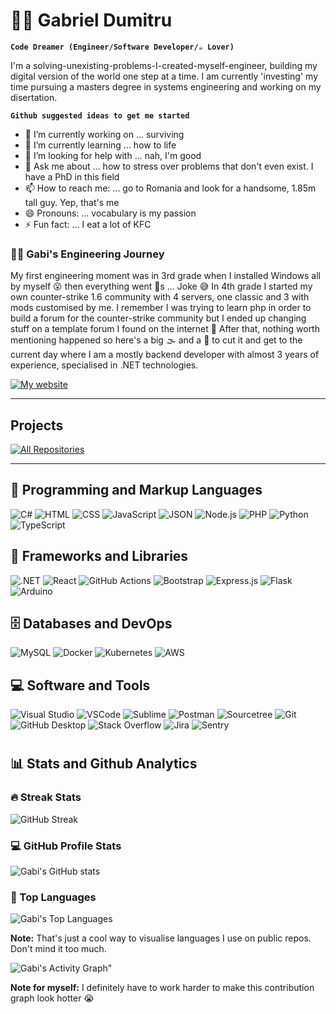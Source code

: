 # 👨‍💻 Gabriel Dumitru

**`Code Dreamer (Engineer/Software Developer/☕ Lover)`** 

I'm a solving-unexisting-problems-I-created-myself-engineer, building my digital version of the world one step at a time. I am currently 'investing' my time pursuing a masters degree in systems engineering and working on my disertation.

**` Github suggested ideas to get me started `**
- 🔭 I’m currently working on ... surviving
- 🌱 I’m currently learning ... how to life
- 🤔 I’m looking for help with ... nah, I'm good
- 💬 Ask me about ... how to stress over problems that don't even exist. I have a PhD in this field
- 📫 How to reach me: ... go to Romania and look for a handsome, 1.85m tall guy. Yep, that's me
- 😄 Pronouns: ... vocabulary is my passion
- ⚡ Fun fact: ... I eat a lot of KFC

<h3>👨‍💻 Gabi's Engineering Journey</h3>
<p>
    My first engineering moment was in 3rd grade when I installed Windows all by myself 😮 then everything went 🍌s ... Joke 😅 In 4th grade I started my own counter-strike 1.6 community with 4 servers, one classic and 3 with mods customised by me. I remember I was trying to learn php in order to build a forum for the counter-strike community but I ended up changing stuff on a template forum I found on the internet 🤔 After that, nothing worth mentioning happened so here's a big 🌫️ and a 🔪 to  cut it and get to the current day where I am a mostly backend developer with almost 3 years of experience, specialised in .NET technologies. 
</p>

<a href="http://gabrieldumitru.net"><img alt="My website" title="My website" src="https://custom-icon-badges.demolab.com/badge/-check%20out%20my%20website-1F222E?style=for-the-badge&logoColor=white&logo=link-external"/></a>

---

## Projects
<a href="https://github.com/gabrieldumitru?tab=repositories&sort=stargazers"><img alt="All Repositories" title="All Repositories" src="https://custom-icon-badges.demolab.com/badge/-Click%20Here%20For%20All%20My%20Repos-1F222E?style=for-the-badge&logoColor=white&logo=repo"></a>

---

## 📓 Programming and Markup Languages

<p>
      <img alt="C#" src="https://custom-icon-badges.demolab.com/badge/C%23-68217A.svg?style=for-the-badge&logo=cs2&logoColor=white">
      <img alt="HTML" src="https://img.shields.io/badge/HTML5-E34F26?style=for-the-badge&logo=html5&logoColor=white">
      <img alt="CSS" src="https://img.shields.io/badge/CSS-1572B6.svg?style=for-the-badge&logo=css3&logoColor=white">
      <img alt="JavaScript" src="https://img.shields.io/badge/JavaScript-323330?style=for-the-badge&logo=javascript&logoColor=F7DF1E">
      <img alt="JSON" src="https://img.shields.io/badge/json-5E5C5C?style=for-the-badge&logo=json&logoColor=white">
      <img alt="Node.js" src="https://img.shields.io/badge/Node.js-43853D.svg?style=for-the-badge&logo=node.js&logoColor=white">
      <img alt="PHP" src="https://img.shields.io/badge/PHP-777BB4.svg?style=for-the-badge&logo=php&logoColor=white">
      <img alt="Python" src="https://img.shields.io/badge/Python-14354C.svg?style=for-the-badge&logo=python&logoColor=white">
      <img alt="TypeScript" src="https://img.shields.io/badge/TypeScript-007ACC.svg?style=for-the-badge&logo=typescript&logoColor=white">
  </p>

## 🧰 Frameworks and Libraries ##

  <p>
      <img alt=".NET" src="https://img.shields.io/badge/.NET-512BD4?style=for-the-badge&logo=dotnet&logoColor=white">
      <img alt="React" src="https://img.shields.io/badge/React-20232a.svg?style=for-the-badge&logo=react&logoColor=%2361DAFB">
      <img alt="GitHub Actions" src="https://img.shields.io/badge/GitHub%20Actions-2671E5.svg?style=for-the-badge&logo=github%20actions&logoColor=white">
      <img alt="Bootstrap" src="https://img.shields.io/badge/Bootstrap-7952B3.svg?style=for-the-badge&logo=bootstrap&logoColor=white">
      <img alt="Express.js" src="https://img.shields.io/badge/Express.js-404d59.svg?style=for-the-badge&logo=express&logoColor=white">
      <img alt="Flask" src="https://img.shields.io/badge/Flask-000000.svg?style=for-the-badge&logo=flask&logoColor=white">
      <img alt="Arduino" src="https://img.shields.io/badge/-Arduino-00979D?style=for-the-badge&logo=Arduino&logoColor=white">
  </p>

## 🗄️ Databases and DevOps ##

  <p>
      <img alt="MySQL" src="https://img.shields.io/badge/MySQL-005C84?style=for-the-badge&logo=mysql&logoColor=white">
      <img alt="Docker" src="https://img.shields.io/badge/Docker-2CA5E0?style=for-the-badge&logo=docker&logoColor=white">
      <img alt="Kubernetes" src="https://img.shields.io/badge/kubernetes-326ce5.svg?&style=for-the-badge&logo=kubernetes&logoColor=white">
      <img alt="AWS" src="https://img.shields.io/badge/Amazon_AWS-FF9900?style=for-the-badge&logo=amazonaws&logoColor=white">
      
  </p>

## 💻 Software and Tools ##

  <p>
      <img alt="Visual Studio" src="https://img.shields.io/badge/Visual_Studio-5C2D91?style=for-the-badge&logo=visual%20studio&logoColor=white">
      <img alt="VSCode" src="https://img.shields.io/badge/VSCode-0078D4?style=for-the-badge&logo=visual%20studio%20code&logoColor=white">
      <img alt="Sublime" src="https://img.shields.io/badge/sublime_text-%23575757.svg?&style=for-the-badge&logo=sublime-text&logoColor=important">
      <img alt="Postman" src="https://img.shields.io/badge/Postman-FF6C37?style=for-the-badge&logo=postman&logoColor=white">
      <img alt="Sourcetree" src="https://img.shields.io/badge/Sourcetree-0052CC?style=for-the-badge&logo=Sourcetree&logoColor=white">
      <img alt="Git" src="https://img.shields.io/badge/Git-F05033.svg?style=for-the-badge&logo=git&logoColor=white">
      <img alt="GitHub Desktop" src="https://img.shields.io/badge/GitHub%20Desktop-8034A9.svg?style=for-the-badge&logo=github&logoColor=white">
      <img alt="Stack Overflow" src="https://img.shields.io/badge/-Stack%20Overflow-FE7A16?style=for-the-badge&logo=stack-overflow&logoColor=white">
      <img alt="Jira" src="https://img.shields.io/badge/Jira-0052CC?style=for-the-badge&logo=Jira&logoColor=white">
      <img alt="Sentry" src="https://img.shields.io/badge/Sentry-black?style=for-the-badge&logo=Sentry&logoColor=#362D59">
  </p>

#

## 📊 Stats and Github Analytics

<h3>🔥 Streak Stats</h3>

![GitHub Streak](https://streak-stats.demolab.com?user=gabrieldumitru&theme=gruvbox&border_radius=4.5) 


<h3>💻 GitHub Profile Stats</h3>

![Gabi's GitHub stats](https://github-readme-stats.vercel.app/api?username=gabrieldumitru&show_icons=true&theme=gruvbox)
  
<h3> 🧰 Top Languages</h3>

![Gabi's Top Languages](https://github-readme-stats.vercel.app/api/top-langs/?username=gabrieldumitru&langs_count=8&layout=compact&theme=gruvbox)

<b>Note:</b> That's just a cool way to visualise languages I use on public repos. Don't mind it too much.

![Gabi's Activity Graph"](https://github-readme-activity-graph.cyclic.app/graph/?username=gabrieldumitru&theme=gruvbox)

<b>Note for myself:</b> I definitely have to work harder to make this contribution graph look hotter 😭